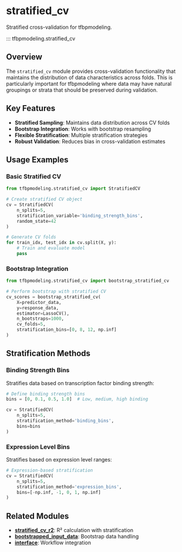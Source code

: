 # stratified_cv

Stratified cross-validation for tfbpmodeling.

::: tfbpmodeling.stratified_cv

## Overview

The `stratified_cv` module provides cross-validation functionality that maintains the distribution of data characteristics across folds. This is particularly important for tfbpmodeling where data may have natural groupings or strata that should be preserved during validation.

## Key Features

- **Stratified Sampling**: Maintains data distribution across CV folds
- **Bootstrap Integration**: Works with bootstrap resampling
- **Flexible Stratification**: Multiple stratification strategies
- **Robust Validation**: Reduces bias in cross-validation estimates

## Usage Examples

### Basic Stratified CV

```python
from tfbpmodeling.stratified_cv import StratifiedCV

# Create stratified CV object
cv = StratifiedCV(
    n_splits=5,
    stratification_variable='binding_strength_bins',
    random_state=42
)

# Generate CV folds
for train_idx, test_idx in cv.split(X, y):
    # Train and evaluate model
    pass
```

### Bootstrap Integration

```python
from tfbpmodeling.stratified_cv import bootstrap_stratified_cv

# Perform bootstrap with stratified CV
cv_scores = bootstrap_stratified_cv(
    X=predictor_data,
    y=response_data,
    estimator=LassoCV(),
    n_bootstraps=1000,
    cv_folds=5,
    stratification_bins=[0, 8, 12, np.inf]
)
```

## Stratification Methods

### Binding Strength Bins

Stratifies data based on transcription factor binding strength:

```python
# Define binding strength bins
bins = [0, 0.1, 0.5, 1.0]  # Low, medium, high binding

cv = StratifiedCV(
    n_splits=5,
    stratification_method='binding_bins',
    bins=bins
)
```

### Expression Level Bins

Stratifies based on expression level ranges:

```python
# Expression-based stratification
cv = StratifiedCV(
    n_splits=5,
    stratification_method='expression_bins',
    bins=[-np.inf, -1, 0, 1, np.inf]
)
```

## Related Modules

- **[stratified_cv_r2](stratified_cv_r2.md)**: R² calculation with stratification
- **[bootstrapped_input_data](bootstrapped_input_data.md)**: Bootstrap data handling
- **[interface](interface.md)**: Workflow integration